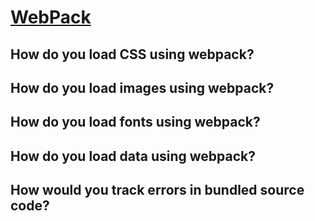 # [WebPack][def]

## How do you load CSS using webpack?

## How do you load images using webpack?

## How do you load fonts using webpack?

## How do you load data using webpack?

## How would you track errors in bundled source code?



[def]: https://www.theodinproject.com/lessons/node-path-javascript-webpack#knowledge-check